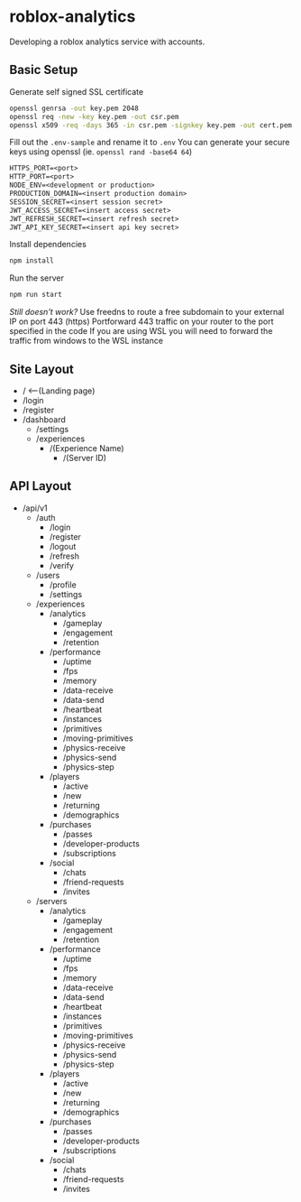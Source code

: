 # roblox-analytics
Developing a roblox analytics service with accounts.

## Basic Setup
Generate self signed SSL certificate
```bash
openssl genrsa -out key.pem 2048
openssl req -new -key key.pem -out csr.pem
openssl x509 -req -days 365 -in csr.pem -signkey key.pem -out cert.pem
```
Fill out the `.env-sample` and rename it to `.env`
You can generate your secure keys using openssl (ie. `openssl rand -base64 64`)
```txt
HTTPS_PORT=<port>
HTTP_PORT=<port>
NODE_ENV=<development or production>
PRODUCTION_DOMAIN=<insert production domain>
SESSION_SECRET=<insert session secret>
JWT_ACCESS_SECRET=<insert access secret>
JWT_REFRESH_SECRET=<insert refresh secret>
JWT_API_KEY_SECRET=<insert api key secret>
```
Install dependencies
```bash
npm install
```
Run the server
```bash
npm run start
```

*Still doesn't work?*
Use freedns to route a free subdomain to your external IP on port 443 (https)
Portforward 443 traffic on your router to the port specified in the code
If you are using WSL you will need to forward the traffic from windows to the WSL instance

## Site Layout
- /      <--(Landing page)
- /login
- /register
- /dashboard
    - /settings
    - /experiences
        - /(Experience Name)
            - /(Server ID)

## API Layout
- /api/v1
    - /auth
        - /login
        - /register
        - /logout
        - /refresh
        - /verify
    - /users
        - /profile
        - /settings
    - /experiences
        - /analytics
            - /gameplay
            - /engagement
            - /retention
        - /performance
            - /uptime
            - /fps
            - /memory
            - /data-receive
            - /data-send
            - /heartbeat
            - /instances
            - /primitives
            - /moving-primitives
            - /physics-receive
            - /physics-send
            - /physics-step
        - /players
            - /active
            - /new
            - /returning
            - /demographics
        - /purchases
            - /passes
            - /developer-products
            - /subscriptions
        - /social
            - /chats
            - /friend-requests
            - /invites
    - /servers
        - /analytics
            - /gameplay
            - /engagement
            - /retention
        - /performance
            - /uptime
            - /fps
            - /memory
            - /data-receive
            - /data-send
            - /heartbeat
            - /instances
            - /primitives
            - /moving-primitives
            - /physics-receive
            - /physics-send
            - /physics-step
        - /players
            - /active
            - /new
            - /returning
            - /demographics
        - /purchases
            - /passes
            - /developer-products
            - /subscriptions
        - /social
            - /chats
            - /friend-requests
            - /invites